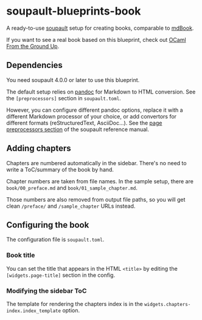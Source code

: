 # soupault-blueprints-book

A ready-to-use [soupault](https://soupault.app) setup for creating books,
comparable to [mdBook](https://rust-lang.github.io/mdBook/).

If you want to see a real book based on this blueprint, check out
[OCaml From the Ground Up](https://ocamlbook.org).

## Dependencies

You need soupault 4.0.0 or later to use this blueprint.

The default setup relies on [pandoc](https://pandoc.org) for Markdown to HTML conversion.
See the `[preprocessors]` section in `soupault.toml`.

However, you can configure different pandoc options, replace it with a different Markdown
processor of your choice, or add convertors for different formats (reStructuredText, AsciiDoc...).
See the [page preprocessors section](https://soupault.app/reference-manual/#page-preprocessors)
of the soupault reference manual.

## Adding chapters

Chapters are numbered automatically in the sidebar.
There's no need to write a ToC/summary of the book by hand.

Chapter numbers are taken from file names. In the sample setup,
there are `book/00_preface.md` and `book/01_sample_chapter.md`.

Those numbers are also removed from output file paths,
so you will get clean `/preface/` and `/sample_chapter` URLs instead.

## Configuring the book

The configuration file is `soupault.toml`.

### Book title

You can set the title that appears in the HTML `<title>` by editing the `[widgets.page-title]`
section in the config.

### Modifying the sidebar ToC

The template for rendering the chapters index is in the `widgets.chapters-index.index_template` option.

